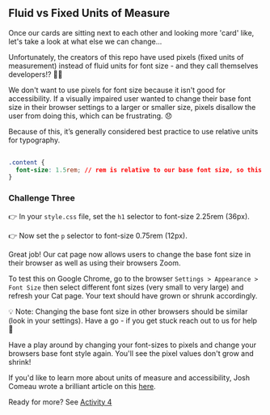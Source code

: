 ## Fluid vs Fixed Units of Measure

Once our cards are sitting next to each other and looking more 'card' like, let's take a look at what else we can change...

Unfortunately, the creators of this repo have used pixels (fixed units of measurement) instead of fluid units for font size - and they call themselves developers!? 🤷‍♀️

We don't want to use pixels for font size because it isn't good for accessibility. If a visually impaired user wanted to change their base font size in their browser settings to a larger or smaller size, pixels disallow the user from doing this, which can be frustrating. 😞

Because of this, it’s generally considered best practice to use relative units for typography.

```CSS
  
.content {
  font-size: 1.5rem; // rem is relative to our base font size, so this is 24px because 1.5 of 16 is 16 + 8
}
```

### Challenge Three

👉 In your `style.css` file, set the `h1` selector to font-size 2.25rem (36px).

👉 Now set the `p` selector to font-size 0.75rem (12px).

Great job! Our cat page now allows users to change the base font size in their browser as well as using their browsers Zoom.

To test this on Google Chrome, go to the browser `Settings > Appearance > Font Size` then select different font sizes (very small to very large) and refresh your Cat page. Your text should have grown or shrunk accordingly. 

💡 Note: Changing the base font size in other browsers should be similar (look in your settings). Have a go - if you get stuck reach out to us for help 🙂

Have a play around by changing your font-sizes to pixels and change your browsers base font style again. You'll see the pixel values don't grow and shrink!

If you'd like to learn more about units of measure and accessibility, Josh Comeau wrote a brilliant article on this [here](https://www.joshwcomeau.com/css/surprising-truth-about-pixels-and-accessibility/#accessibility-considerations).

Ready for more? See [Activity 4](./activity-4.md)
